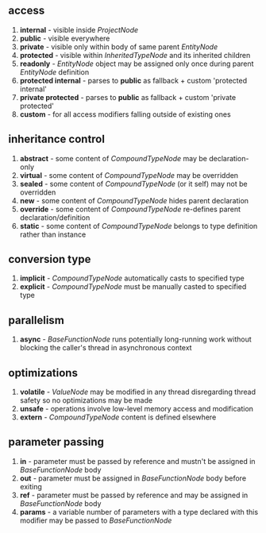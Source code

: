 ## access
1. **internal** - visible inside *ProjectNode*
2. **public** - visible everywhere
3. **private** - visible only within body of same parent *EntityNode*
4. **protected** - visible within *InheritedTypeNode* and its inherited children
5. **readonly** - *EntityNode* object may be assigned only once during parent *EntityNode* definition
6. **protected internal** - parses to **public** as fallback + custom 'protected internal'
7. **private protected** - parses to **public** as fallback + custom 'private protected'
8. **custom** - for all access modifiers falling outside of existing ones

## inheritance control
1. **abstract** - some content of *CompoundTypeNode* may be declaration-only
2. **virtual** - some content of *CompoundTypeNode* may be overridden
3. **sealed** - some content of *CompoundTypeNode* (or it self) may not be overridden
4. **new** - some content of *CompoundTypeNode* hides parent declaration
5. **override** - some content of *CompoundTypeNode* re-defines parent declaration/definition
6. **static** - some content of *CompoundTypeNode* belongs to type definition rather than instance

## conversion type
1. **implicit** - *CompoundTypeNode* automatically casts to specified type
2. **explicit** - *CompoundTypeNode* must be manually casted to specified type

## parallelism
1. **async** - *BaseFunctionNode* runs potentially long-running work without blocking the caller's thread in asynchronous context

## optimizations
1. **volatile** - *ValueNode* may be modified in any thread disregarding thread safety so no optimizations may be made
2. **unsafe** - operations involve low-level memory access and modification
3. **extern** - *CompoundTypeNode* content is defined elsewhere

## parameter passing
1. **in** - parameter must be passed by reference and mustn't be assigned in *BaseFunctionNode* body
2. **out** - parameter must be assigned in *BaseFunctionNode* body before exiting
3. **ref** - parameter must be passed by reference and may be assigned in *BaseFunctionNode* body
4. **params** - a variable number of parameters with a type declared with this modifier may be passed to *BaseFunctionNode*